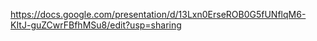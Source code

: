 https://docs.google.com/presentation/d/13Lxn0ErseROB0G5fUNflqM6-KItJ-guZCwrFBfhMSu8/edit?usp=sharing


